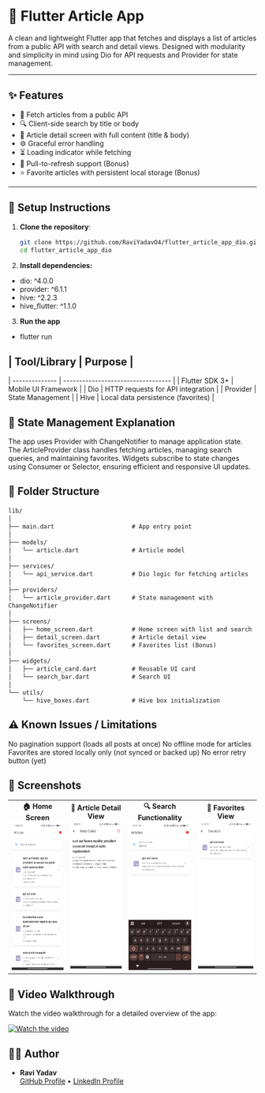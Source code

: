 # 📰 Flutter Article App

A clean and lightweight Flutter app that fetches and displays a list of articles from a public API with search and detail views. Designed with modularity and simplicity in mind using Dio for API requests and Provider for state management.

---

## ✨ Features

- 🔄 Fetch articles from a public API
- 🔍 Client-side search by title or body
- 📄 Article detail screen with full content (title & body)
- ⚙️ Graceful error handling
- ⏳ Loading indicator while fetching
- 🔁 Pull-to-refresh support (Bonus)
- ⭐ Favorite articles with persistent local storage (Bonus)

---

## 🚀 Setup Instructions

1. **Clone the repository**:
   ```bash
   git clone https://github.com/RaviYadavO4/flutter_article_app_dio.git
   cd flutter_article_app_dio

2. **Install dependencies:**

- dio: ^4.0.0
- provider: ^6.1.1
- hive: ^2.2.3
- hive_flutter: ^1.1.0

3. **Run the app**
- flutter run


## | Tool/Library   | Purpose                            |
| -------------- | ---------------------------------- |
| Flutter SDK 3+ | Mobile UI Framework                |
| Dio            | HTTP requests for API integration  |
| Provider       | State Management                   |
| Hive           | Local data persistence (favorites) |


## 🧠 State Management Explanation

The app uses Provider with ChangeNotifier to manage application state. The ArticleProvider class handles fetching articles, managing search queries, and maintaining favorites. Widgets subscribe to state changes using Consumer or Selector, ensuring efficient and responsive UI updates.

## 📁 Folder Structure

```text
lib/
│
├── main.dart                      # App entry point
│
├── models/
│   └── article.dart               # Article model
│
├── services/
│   └── api_service.dart           # Dio logic for fetching articles
│
├── providers/
│   └── article_provider.dart      # State management with ChangeNotifier
│
├── screens/
│   ├── home_screen.dart           # Home screen with list and search
│   ├── detail_screen.dart         # Article detail view
│   └── favorites_screen.dart      # Favorites list (Bonus)
│
├── widgets/
│   ├── article_card.dart          # Reusable UI card
│   └── search_bar.dart            # Search UI
│
└── utils/
    └── hive_boxes.dart            # Hive box initialization

```


## ⚠️ Known Issues / Limitations
No pagination support (loads all posts at once)
No offline mode for articles
Favorites are stored locally only (not synced or backed up)
No error retry button (yet)

## 📸 Screenshots

<table>
  <tr>
    <td align="center">
      <strong>🏠 Home Screen</strong><br>
      <img src="screenshots/home_screen.jpeg" width="150" height="300"/>
    </td>
    <td align="center">
      <strong>📄 Article Detail View</strong><br>
      <img src="screenshots/detail_screen.jpeg" width="150" height="300"/>
    </td>
    <td align="center">
      <strong>🔍 Search Functionality</strong><br>
      <img src="screenshots/search_screen.jpeg" width="150" height="300"/>
    </td>
    <td align="center">
      <strong>📄 Favorites View</strong><br>
      <img src="screenshots/favorites_screen.jpeg" width="150" height="300"/>
    </td>
  </tr>
</table>
 

## 🎥 Video Walkthrough

Watch the video walkthrough for a detailed overview of the app:

[![Watch the video](https://img.youtube.com/vi/UoEfXjQz86Q/maxresdefault.jpg)](https://youtube.com/shorts/UoEfXjQz86Q)


## 👨‍💻 Author

- **Ravi Yadav**  
  [GitHub Profile](https://github.com/RaviYadavO4) • [LinkedIn Profile](https://www.linkedin.com/in/ravi-s-b1a75b212/)